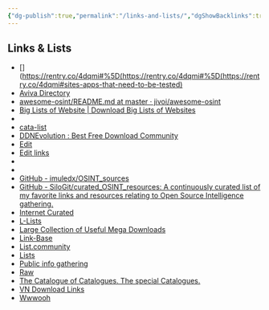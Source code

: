 ```yaml
---
{"dg-publish":true,"permalink":"/links-and-lists/","dgShowBacklinks":true,"dgShowLocalGraph":true}
---
```



## Links & Lists
- [](https://rentry.co/4dqmi#%5D(https://rentry.co/4dqmi#%5D(https://rentry.co/4dqmi#sites-apps-that-need-to-be-tested)
- [Aviva Directory](https://www.avivadirectory.com/)
- [awesome-osint/README.md at master · jivoi/awesome-osint](https://github.com/jivoi/awesome-osint/blob/master/README.md)
- [Big Lists of Website | Download Big Lists of Websites](http://biglistofwebsites.com/)
- [](https://bin.disroot.org/?3082f04205be7af6=#BE4AhsPwWYXdLUjmmDLRyQNjvG6vaHnQkQAkyCTCUq34)
- [cata-list](https://cata-list.github.io/)
- [DDNEvolution : Best Free Download Community](https://www.ddnevolution.cc/)
- [Edit](https://rentry.co/4dqmi/edit)
- [Edit links](https://rentry.co/y3mph/edit)
- [](https://bin.disroot.org/?21bf11599f4add1b=#A76CcMsSTvaLKrvjMrtX51Qr7dyUTVYgTkt52nLWry1k)
- [](https://bin.snopyta.org/?b1c49ff40392b339=#95sifuGegiAwJ6FyKqbLNoRNtVJNJBGbhird365oU6eM)
- [GitHub - imuledx/OSINT_sources](https://github.com/imuledx/OSINT_sources)
- [GitHub - SiloGit/curated_OSINT_resources: A continuously curated list of my favorite links and resources relating to Open Source Intelligence gathering.](https://github.com/SiloGit/curated_OSINT_resources)
- [Internet Curated](https://internetcurated.com/)
- [L-Lists](https://l-lists.com/en/)
- [Large Collection of Useful Mega Downloads](https://pastebin.com/ZMtZa2JV)
- [Link-Base](https://link-base.org/)
- [List.community](https://list.community/)
- [Lists](https://alternativeto.net/lists/?sort=likes)
- [Public info gathering](https://six2dez.gitbook.io/pentest-book/recon/public-info-gathering)
- [Raw](https://rentry.co/4dqmi/raw)
- [The Catalogue of Catalogues. The special Catalogues.](http://www.catalog.freeservers.com/catalogue3.htm)
- [VN Download Links](https://pastebin.com/YTGdpqZL)
- [Wwwooh](http://wwwahou.etienneozeray.fr/)